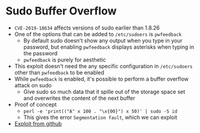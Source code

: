 # Sudo Buffer Overflow


- `CVE-2019-18634` affects versions of sudo earlier than 1.8.26
- One of the options that can be added to `/etc/sudoers` is `pwfeedback`
    - By default sudo doesn't show any output when you type in your password, but enabling `pwfeedback` displays asterisks when typing in the password
    - `pwfeedback` is purely for aesthetic
- This exploit doesn't need the any specific configuration in `/etc/sudoers` other than `pwfeedback` to be enabled
- While `pwfeedback` is enabled, it's possible to perform a buffer overflow attack on sudo
    - Give sudo so much data that it spille out of the storage space set and overwrites the content of the next buffer
- Proof of concept
    - `perl -e 'print(("A" x 100 . "\x{00}") x 50)' | sudo -S id`
    - This gives the error `Segmentation fault`, which we can exploit
- [Exploit from github](https://github.com/saleemrashid/sudo-cve-2019-18634)
